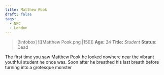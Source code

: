 ```yaml
---
title: Matthew Pook
draft: false
tags:
  - NPC
  - London
---
```

> [!infobox]
> ![[Matthew Pook.png |150]]
> **Age:** 24
> **Title:** *Student*
> **Status:** Dead

The first time you saw Matthew Pook he looked nowhere near the vibrant youthful student he once was. Soon after he breathed his last breath before turning into a grotesque monster